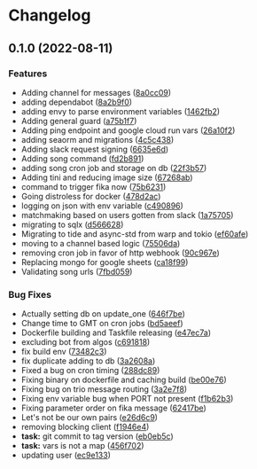 # Changelog

## 0.1.0 (2022-08-11)


### Features

* Adding channel for messages ([8a0cc09](https://github.com/sousandrei/fikabot/commit/8a0cc09ba8f0808dd5d151c53bf8ca49eabaaa0a))
* adding dependabot ([8a2b9f0](https://github.com/sousandrei/fikabot/commit/8a2b9f0db30f8e86ac474ce6172fad1237f831a2))
* adding envy to parse environment variables ([1462fb2](https://github.com/sousandrei/fikabot/commit/1462fb2ce7e4cc169bad16f04e5147e5c93ead8a))
* Adding general guard ([a75b1f7](https://github.com/sousandrei/fikabot/commit/a75b1f77e8ee00d138de4a745af1a180bc69f37e))
* Adding ping endpoint and google cloud run vars ([26a10f2](https://github.com/sousandrei/fikabot/commit/26a10f25564a42bf4368522abc79662265432706))
* adding seaorm and migrations ([4c5c438](https://github.com/sousandrei/fikabot/commit/4c5c4389f938a2bf069afdae6934adedaafb5f05))
* Adding slack request signing ([6635e6d](https://github.com/sousandrei/fikabot/commit/6635e6d1a0733f168ab1ee4f843d7f1d4d242ed2))
* Adding song command ([fd2b891](https://github.com/sousandrei/fikabot/commit/fd2b8911a9d8a2fb4027b2ac4372cd1c1d58ffcd))
* adding song cron job and storage on db ([22f3b57](https://github.com/sousandrei/fikabot/commit/22f3b57afe25ed788527589b3889d184f921e275))
* Adding tini and reducing image size ([67268ab](https://github.com/sousandrei/fikabot/commit/67268ab534bcec3a6d1c54083d3b5324e44f9c7d))
* command to trigger fika now ([75b6231](https://github.com/sousandrei/fikabot/commit/75b6231dcf6cf515bb66b82c10b0affa0ae1852e))
* Going distroless for docker ([478d2ac](https://github.com/sousandrei/fikabot/commit/478d2aca9229519010cb8301210e09e013864fd2))
* logging on json with env variable ([c490896](https://github.com/sousandrei/fikabot/commit/c4908969e83b4bf4a5cd26d98e5c67222a88b713))
* matchmaking based on users gotten from slack ([1a75705](https://github.com/sousandrei/fikabot/commit/1a7570545e1a7c7ecd8281410b918cf7c470c074))
* migrating to sqlx ([d566628](https://github.com/sousandrei/fikabot/commit/d5666286896510f54f7e48101fbdb82db51d5c34))
* Migrating to tide and async-std from warp and tokio ([ef60afe](https://github.com/sousandrei/fikabot/commit/ef60afe7ba365380a7aa4f89c9436caf7b87f555))
* moving to a channel based logic ([75506da](https://github.com/sousandrei/fikabot/commit/75506da4aef8cdd8169730d587e3381e304eccfb))
* removing cron job in favor of http webhook ([90c967e](https://github.com/sousandrei/fikabot/commit/90c967e12054e37dc4d6f7e5fa06430d8d439033))
* Replacing mongo for google sheets ([ca18f99](https://github.com/sousandrei/fikabot/commit/ca18f99d3635ecb532d4a6c30384b4b09afdc852))
* Validating song urls ([7fbd059](https://github.com/sousandrei/fikabot/commit/7fbd059bfedfd387dabd60811596bd68fde8ceb4))


### Bug Fixes

* Actually setting db on update_one ([646f7be](https://github.com/sousandrei/fikabot/commit/646f7be38e4f80bcc034dcc458b369ea555fb793))
* Change time to GMT on cron jobs ([bd5aeef](https://github.com/sousandrei/fikabot/commit/bd5aeef65c8738501d03398f12943a3cc20e2ca3))
* Dockerfile building and Taskfile releasing ([e47ec7a](https://github.com/sousandrei/fikabot/commit/e47ec7a3e523605a48d0fb6a223c32025b4d3325))
* excluding bot from algos ([c691818](https://github.com/sousandrei/fikabot/commit/c691818b68b1dadc86655c061f1fdca14d7d1e47))
* fix build env ([73482c3](https://github.com/sousandrei/fikabot/commit/73482c3e103bdf303ec2664a39fa2fe4bf50723a))
* fix duplicate adding to db ([3a2608a](https://github.com/sousandrei/fikabot/commit/3a2608a847e0aa2921b7804ddfa6f202b61bc4c4))
* Fixed a bug on cron timing ([288dc89](https://github.com/sousandrei/fikabot/commit/288dc89df053761f05860c669293873013a29365))
* Fixing binary on dockerfile and caching build ([be00e76](https://github.com/sousandrei/fikabot/commit/be00e76afa866d7a271e2523afb8d8604369ab31))
* Fixing bug on trio message routing ([3a2e7f8](https://github.com/sousandrei/fikabot/commit/3a2e7f89a1a7c4f95a3905d5b1f6a3f6eb39fe81))
* Fixing env variable bug when PORT not present ([f1b62b3](https://github.com/sousandrei/fikabot/commit/f1b62b3274f99e0baf1b186e57069896704a54ce))
* Fixing parameter order on fika message ([62417be](https://github.com/sousandrei/fikabot/commit/62417be5a3ac4e29bdce00320b0b832d52260e9d))
* Let's not be our own pairs ([e26d6c9](https://github.com/sousandrei/fikabot/commit/e26d6c9258437da48b759508731bde21a23d2a8e))
* removing blocking client ([f1946e4](https://github.com/sousandrei/fikabot/commit/f1946e4b9338c5291d01c28ec4fab68c8681e4bc))
* **task:** git commit to tag version ([eb0eb5c](https://github.com/sousandrei/fikabot/commit/eb0eb5c36ccb5c0980aff5ab85140cfeb187e488))
* **task:** vars is not a map ([456f702](https://github.com/sousandrei/fikabot/commit/456f7020b306c5645435ee1955709235553b272b))
* updating user ([ec9e133](https://github.com/sousandrei/fikabot/commit/ec9e133f3d461ec5d78a9261dc68449292b61c51))
